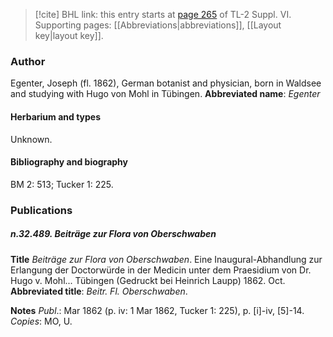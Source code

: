 > [!cite] BHL link: this entry starts at [page 265](https://www.biodiversitylibrary.org/page/33260253) of TL-2 Suppl. VI.
> Supporting pages: [[Abbreviations|abbreviations]], [[Layout key|layout key]].

### Author

Egenter, Joseph (fl. 1862), German botanist and physician, born in Waldsee and studying with Hugo von Mohl in Tübingen. 
**Abbreviated name**: *Egenter*

#### Herbarium and types

Unknown.

#### Bibliography and biography

BM 2: 513; Tucker 1: 225.

### Publications

##### n.32.489. Beiträge zur Flora von Oberschwaben

**Title**
*Beiträge zur Flora von Oberschwaben*. Eine Inaugural-Abhandlung zur Erlangung der Doctorwürde in der Medicin unter dem Praesidium von Dr. Hugo v. Mohl... Tübingen (Gedruckt bei Heinrich Laupp) 1862. Oct.
**Abbreviated title**: *Beitr. Fl. Oberschwaben*.

**Notes**
*Publ*.: Mar 1862 (p. iv: 1 Mar 1862, Tucker 1: 225), p. \[i\]-iv, \[5\]-14. *Copies*: MO, U.


